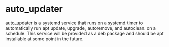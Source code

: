 # auto_updater
auto_updater is a systemd service that runs on a systemd.timer to automatically run apt update, upgrade, autoremove, and autoclean. on a schedule. This service will be provided as a deb package and should be apt installable at some point in the future.
